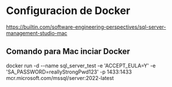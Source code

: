 # Configuracion de Docker
https://builtin.com/software-engineering-perspectives/sql-server-management-studio-mac

## Comando para Mac inciar Docker

docker run -d --name sql_server_test -e 'ACCEPT_EULA=Y' -e 'SA_PASSWORD=reallyStrongPwd123' -p 1433:1433 mcr.microsoft.com/mssql/server:2022-latest


